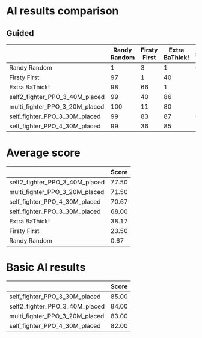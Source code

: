 # AI results comparison

## Guided

| | Randy Random | Firsty First | Extra BaThick! | self2_fighter_PPO_3_40M_placed | multi_fighter_PPO_3_20M_placed | self_fighter_PPO_3_30M_placed | self_fighter_PPO_4_30M_placed |
| --- | --- | --- | --- | --- | --- | --- | --- |
| Randy Random | 1 | 3 | 1 | 0 | 0 | 0 | 0 |
| Firsty First | 97 | 1 | 40 | 2 | 1 | 1 | 0 |
| Extra BaThick! | 98 | 66 | 1 | 16 | 23 | 13 | 18 |
| self2_fighter_PPO_3_40M_placed | 99 | 40 | 86 | 1 | 85 | 67 | 31 |
| multi_fighter_PPO_3_20M_placed | 100 | 11 | 80 | 57 | 1 | 68 | 70 |
| self_fighter_PPO_3_30M_placed | 99 | 83 | 87 | 61 | 74 | 1 | 57 |
| self_fighter_PPO_4_30M_placed | 99 | 36 | 85 | 57 | 89 | 57 | 1 |


# Average score

| | Score |
| --- | --- |
| self2_fighter_PPO_3_40M_placed | 77.50 |
| multi_fighter_PPO_3_20M_placed | 71.50 |
| self_fighter_PPO_4_30M_placed | 70.67 |
| self_fighter_PPO_3_30M_placed | 68.00 |
| Extra BaThick! | 38.17 |
| Firsty First | 23.50 |
| Randy Random | 0.67 |


# Basic AI results

| | Score |
| --- | --- |
| self_fighter_PPO_3_30M_placed | 85.00 |
| self2_fighter_PPO_3_40M_placed | 84.00 |
| multi_fighter_PPO_3_20M_placed | 83.00 |
| self_fighter_PPO_4_30M_placed | 82.00 |
